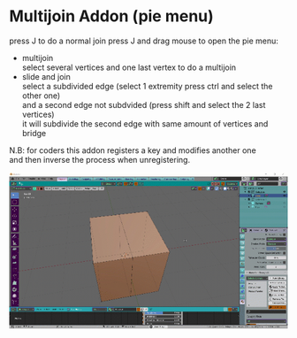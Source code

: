 # Multijoin Addon (pie menu) 
press J to do a normal join
press J and drag mouse to open the pie menu:
* multijoin   
select several vertices and one last vertex to do a multijoin  
* slide and join   
select a subdivided edge (select 1 extremity press ctrl and select the other one)   
and a second edge not subdvided (press shift and select the 2 last vertices)   
it will subdivide the second edge with same amount of vertices and bridge   




N.B: for coders this addon registers a key and modifies another one   
and then inverse the process when unregistering.  

![](gif.gif)

